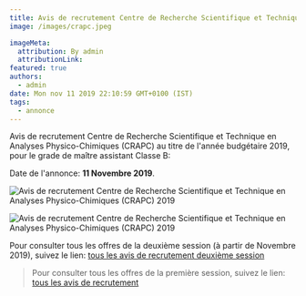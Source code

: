 ```yaml
---
title: Avis de recrutement Centre de Recherche Scientifique et Technique en Analyses Physico-Chimiques (CRAPC)
image: /images/crapc.jpeg

imageMeta:
  attribution: By admin
  attributionLink:
featured: true
authors:
  - admin
date: Mon nov 11 2019 22:10:59 GMT+0100 (IST)
tags:
  - annonce
---
```

Avis de recrutement Centre de Recherche Scientifique et Technique en Analyses Physico-Chimiques (CRAPC) au titre de l'année budgétaire 2019, pour le grade de maître assistant Classe B:

Date de l'annonce: **11 Novembre 2019**.

![Avis de recrutement Centre de Recherche Scientifique et Technique en Analyses Physico-Chimiques (CRAPC) 2019](/images/avis-de-recruetemnt-crapc.jpeg)

![Avis de recrutement Centre de Recherche Scientifique et Technique en Analyses Physico-Chimiques (CRAPC) 2019](/images/avis-de-recruetemnt-crapc-2.jpeg)


Pour consulter tous les offres de la deuxième session (à partir de Novembre 2019), suivez le lien: [tous les avis de recrutement deuxième session](/tous-les-avis-de-recrutement-mitre-assistant-classe-b-au-titre-de-l-annee-2019-deuxieme-session/)

>Pour consulter tous les offres de la première session, suivez le lien: [tous les avis de recrutement](/tous_les_avis_de_recrutement_annee_budgetaire_2019/)
